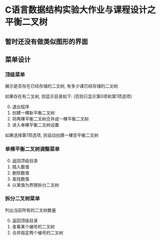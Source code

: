 # C语言数据结构实验大作业与课程设计之平衡二叉树

## 暂时还没有做类似图形的界面

## 菜单设计

### 顶级菜单

展示是否存在已经存储的二叉树, 有多少课已经存储的二叉树.

如果存在有二叉树, 则显示目录如下: (否则只显示第0项和第1项选项)

0. 退出程序
1. 创建一棵新平衡二叉树
2. 将两棵平衡二叉树合并成一棵平衡二叉树
3. 进入单棵平衡二叉树设置

如果选择第1项选项, 则自动创建一棵空平衡二叉树

### 单棵平衡二叉树调整菜单

0. 返回顶级目录
1. 插入数值
2. 删除数值
3. 查找数值
4. 以某值为界限拆分二叉树

### 拆分二叉树菜单

列出当前所有的二叉树数量

0. 返回顶级目录
1. 查看某个编号的二叉树
2. 合并指定两个编号的二叉树